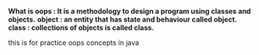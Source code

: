 **What is oops : It is a methodology  to design a program using classes and objects.**
**object : an entity that has state and behaviour called object.**
**class : collections of objects is called class.**

this is for practice oops concepts in java
